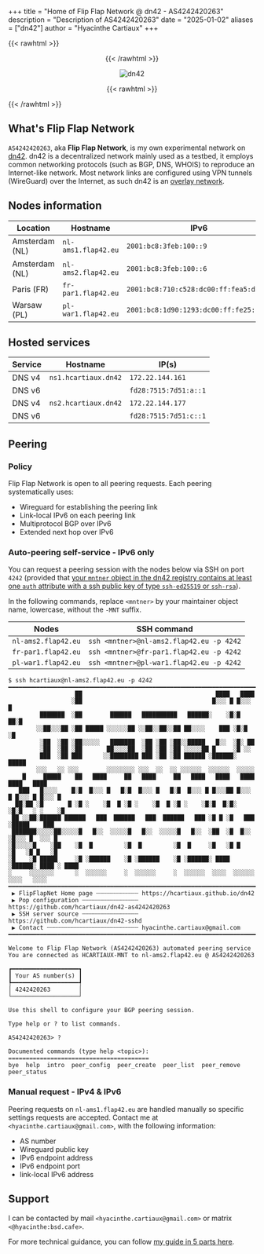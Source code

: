 +++
title = "Home of Flip Flap Network @ dn42 - AS4242420263"
description = "Description of AS4242420263"
date = "2025-01-02"
aliases = ["dn42"]
author = "Hyacinthe Cartiaux"
+++

{{< rawhtml >}}
<div style="text-align: center;">
{{< /rawhtml >}}

![dn42](dn42.png)

{{< rawhtml >}}
</div>
{{< /rawhtml >}}

## What's Flip Flap Network

`AS4242420263`, aka **Flip Flap Network**, is my own experimental network on [dn42](https://dn42.dev/).
dn42 is a decentralized network mainly used as a testbed, it employs common networking protocols (such as BGP, DNS, WHOIS) to reproduce an Internet-like network.
Most network links are configured using VPN tunnels (WireGuard) over the Internet, as such dn42 is an [overlay network](https://en.wikipedia.org/wiki/Overlay_network).

## Nodes information

| Location       | Hostname            | IPv6                                   |
|----------------|---------------------|----------------------------------------|
| Amsterdam (NL) | `nl-ams1.flap42.eu` | `2001:bc8:3feb:100::9`                 |
| Amsterdam (NL) | `nl-ams2.flap42.eu` | `2001:bc8:3feb:100::6`                 |
| Paris  (FR)    | `fr-par1.flap42.eu` | `2001:bc8:710:c528:dc00:ff:fea5:d269`  |
| Warsaw (PL)    | `pl-war1.flap42.eu` | `2001:bc8:1d90:1293:dc00:ff:fe25:1b13` |

## Hosted services

| Service | Hostname             | IP(s)                    |
|---------|----------------------|--------------------------|
| DNS v4  | `ns1.hcartiaux.dn42` | `172.22.144.161`         |
| DNS v6  |                      | `fd28:7515:7d51:a::1`    |
| DNS v4  | `ns2.hcartiaux.dn42` | `172.22.144.177`         |
| DNS v6  |                      | `fd28:7515:7d51:c::1`    |

## Peering

### Policy

Flip Flap Network is open to all peering requests.
Each peering systematically uses:

* Wireguard for establishing the peering link
* Link-local IPv6 on each peering link
* Multiprotocol BGP over IPv6
* Extended next hop over IPv6


### Auto-peering self-service - IPv6 only

You can request a peering session with the nodes below via SSH on port `4242` (provided that [your `mntner` object in the dn42 registry contains at least one `auth` attribute with a ssh public key of type `ssh-ed25519` or `ssh-rsa`](https://dn42.eu/howto/Registry-Authentication#how-authentication-works_authentication-using-an-ssh-key_auth-attribute-format-when-using-an-ssh-key)).
  
In the following commands, replace `<mntner>` by your maintainer object name, lowercase, without the `-MNT` suffix.

| Nodes               | SSH command                              |
|---------------------|------------------------------------------|
| `nl-ams2.flap42.eu` | `ssh <mntner>@nl-ams2.flap42.eu -p 4242` |
| `fr-par1.flap42.eu` | `ssh <mntner>@fr-par1.flap42.eu -p 4242` |
| `pl-war1.flap42.eu` | `ssh <mntner>@pl-war1.flap42.eu -p 4242` |

```
$ ssh hcartiaux@nl-ams2.flap42.eu -p 4242
━━━━━━━━━━━━━━━━━━━━━━━━━━━━━━━━━━━━━━━━━━━━━━━━━━━━━━━━━━━━━━━━━━━━━━━━━━━━━━━━━━━━━━
                   ██                                      ████   ████
                  ░██                                     █░░░ █ █░░░ █
         ███████  ░██        ██████   ██████████   ██████░    ░█░█ ██░█
        ░░██░░░██ ░██ █████ ░░░░░░██ ░░██░░██░░██ ██░░░░    ███ ░█░█ ░█
         ░██  ░██ ░██░░░░░   ███████  ░██ ░██ ░██░░█████   █░░  ░█░ ██
         ░██  ░██ ░██       ██░░░░██  ░██ ░██ ░██ ░░░░░██ █     ░█ ░░
         ███  ░██ ███      ░░████████ ███ ░██ ░██ ██████ ░██████░ █████
        ░░░   ░░ ░░░        ░░░░░░░░ ░░░  ░░  ░░ ░░░░░░  ░░░░░░  ░░░░░
    █     █████    ██   ████     ██   ████     ██   ████   ████   ████   ████   ████
   ███   █░░░░    █░█  █░░░ █   █░█  █░░░ █   █░█  █░░░ █ █░░░██ █░░░ █ █░░░ █ █░░░ █
  ██░██ ░█       █ ░█ ░    ░█  █ ░█ ░    ░█  █ ░█ ░    ░█░█  █░█░    ░█░█   ░ ░    ░█
 ██ ░░██░██████ ██████   ███  ██████   ███  ██████   ███ ░█ █ ░█   ███ ░█████    ███
 ███████░░░░░██░░░░░█   █░░  ░░░░░█   █░░  ░░░░░█   █░░  ░██  ░█  █░░  ░█░░░ █  ░░░ █
░█░░░░░█    ░██    ░█  █         ░█  █         ░█  █     ░█   ░█ █     ░█   ░█ █   ░█
░█    ░█ █████     ░█ ░██████    ░█ ░██████    ░█ ░██████░ ████ ░██████░ ████ ░ ████
░     ░░░░░░░      ░  ░░░░░░     ░  ░░░░░░     ░  ░░░░░░  ░░░░  ░░░░░░  ░░░░   ░░░░
━━━━━━━━━━━━━━━━━━━━━━━━━━━━━━━━━━━━━━━━━━━━━━━━━━━━━━━━━━━━━━━━━━━━━━━━━━━━━━━━━━━━━━
 ▶ FlipFlapNet Home page ┄┄┄┄┄┄┄┄┄┄┄┄ https://hcartiaux.github.io/dn42
 ▶ Pop configuration ┄┄┄┄┄┄┄┄┄┄┄┄┄┄┄┄ https://github.com/hcartiaux/dn42-as4242420263
 ▶ SSH server source ┄┄┄┄┄┄┄┄┄┄┄┄┄┄┄┄ https://github.com/hcartiaux/dn42-sshd
 ▶ Contact ┄┄┄┄┄┄┄┄┄┄┄┄┄┄┄┄┄┄┄┄┄┄┄┄┄┄ hyacinthe.cartiaux@gmail.com
━━━━━━━━━━━━━━━━━━━━━━━━━━━━━━━━━━━━━━━━━━━━━━━━━━━━━━━━━━━━━━━━━━━━━━━━━━━━━━━━━━━━━━

Welcome to Flip Flap Network (AS4242420263) automated peering service
You are connected as HCARTIAUX-MNT to nl-ams2.flap42.eu @ AS4242420263

┏━━━━━━━━━━━━━━━━━━━┓
┃ Your AS number(s) ┃
┡━━━━━━━━━━━━━━━━━━━┩
│ 4242420263        │
└───────────────────┘

Use this shell to configure your BGP peering session.

Type help or ? to list commands.

AS4242420263> ?

Documented commands (type help <topic>):
========================================
bye  help  intro  peer_config  peer_create  peer_list  peer_remove  peer_status
```

### Manual request - IPv4 & IPv6

Peering requests on `nl-ams1.flap42.eu` are handled manually so specific settings requests are accepted.
Contact me at `<hyacinthe.cartiaux@gmail.com>`, with the following information:

* AS number
* Wireguard public key
* IPv6 endpoint address
* IPv6 endpoint port
* link-local IPv6 address

## Support

I can be contacted by mail `<hyacinthe.cartiaux@gmail.com>` or matrix `<@hyacinthe:bsd.cafe>`.

For more technical guidance, you can follow [my guide in 5 parts here](https://hcartiaux.github.io/tags/dn42/).

